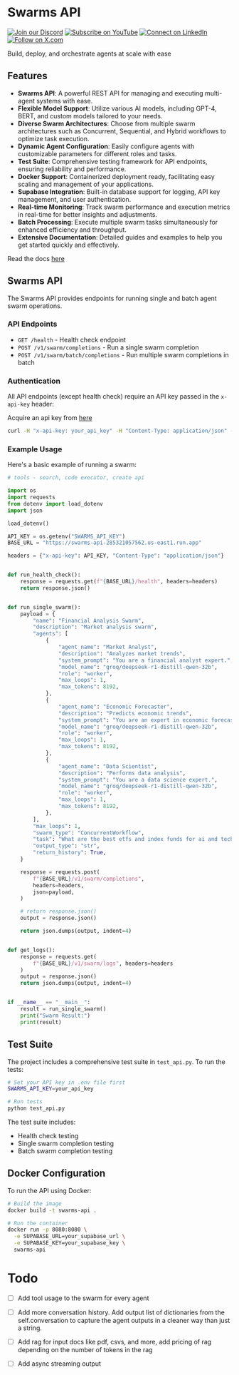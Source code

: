 # Swarms API 

[![Join our Discord](https://img.shields.io/badge/Discord-Join%20our%20server-5865F2?style=for-the-badge&logo=discord&logoColor=white)](https://discord.gg/agora-999382051935506503) [![Subscribe on YouTube](https://img.shields.io/badge/YouTube-Subscribe-red?style=for-the-badge&logo=youtube&logoColor=white)](https://www.youtube.com/@kyegomez3242) [![Connect on LinkedIn](https://img.shields.io/badge/LinkedIn-Connect-blue?style=for-the-badge&logo=linkedin&logoColor=white)](https://www.linkedin.com/in/kye-g-38759a207/) [![Follow on X.com](https://img.shields.io/badge/X.com-Follow-1DA1F2?style=for-the-badge&logo=x&logoColor=white)](https://x.com/kyegomezb)

Build, deploy, and orchestrate agents at scale with ease

## Features

- **Swarms API**: A powerful REST API for managing and executing multi-agent systems with ease.
- **Flexible Model Support**: Utilize various AI models, including GPT-4, BERT, and custom models tailored to your needs.
- **Diverse Swarm Architectures**: Choose from multiple swarm architectures such as Concurrent, Sequential, and Hybrid workflows to optimize task execution.
- **Dynamic Agent Configuration**: Easily configure agents with customizable parameters for different roles and tasks.
- **Test Suite**: Comprehensive testing framework for API endpoints, ensuring reliability and performance.
- **Docker Support**: Containerized deployment ready, facilitating easy scaling and management of your applications.
- **Supabase Integration**: Built-in database support for logging, API key management, and user authentication.
- **Real-time Monitoring**: Track swarm performance and execution metrics in real-time for better insights and adjustments.
- **Batch Processing**: Execute multiple swarm tasks simultaneously for enhanced efficiency and throughput.
- **Extensive Documentation**: Detailed guides and examples to help you get started quickly and effectively.

Read the docs [here](https://docs.swarms.world/en/latest/swarms_cloud/swarms_api/)


## Swarms API

The Swarms API provides endpoints for running single and batch agent swarm operations.

### API Endpoints

- `GET /health` - Health check endpoint
- `POST /v1/swarm/completions` - Run a single swarm completion
- `POST /v1/swarm/batch/completions` - Run multiple swarm completions in batch

### Authentication

All API endpoints (except health check) require an API key passed in the `x-api-key` header:

Acquire an api key from [here](https://swarms.world/platform/api-keys)

```bash
curl -H "x-api-key: your_api_key" -H "Content-Type: application/json" -X POST https://api.swarms.world/v1/swarm/completions
```


### Example Usage

Here's a basic example of running a swarm:

```python
# tools - search, code executor, create api

import os
import requests
from dotenv import load_dotenv
import json

load_dotenv()

API_KEY = os.getenv("SWARMS_API_KEY")
BASE_URL = "https://swarms-api-285321057562.us-east1.run.app"

headers = {"x-api-key": API_KEY, "Content-Type": "application/json"}


def run_health_check():
    response = requests.get(f"{BASE_URL}/health", headers=headers)
    return response.json()


def run_single_swarm():
    payload = {
        "name": "Financial Analysis Swarm",
        "description": "Market analysis swarm",
        "agents": [
            {
                "agent_name": "Market Analyst",
                "description": "Analyzes market trends",
                "system_prompt": "You are a financial analyst expert.",
                "model_name": "groq/deepseek-r1-distill-qwen-32b",
                "role": "worker",
                "max_loops": 1,
                "max_tokens": 8192,
            },
            {
                "agent_name": "Economic Forecaster",
                "description": "Predicts economic trends",
                "system_prompt": "You are an expert in economic forecasting.",
                "model_name": "groq/deepseek-r1-distill-qwen-32b",
                "role": "worker",
                "max_loops": 1,
                "max_tokens": 8192,
            },
            {
                "agent_name": "Data Scientist",
                "description": "Performs data analysis",
                "system_prompt": "You are a data science expert.",
                "model_name": "groq/deepseek-r1-distill-qwen-32b",
                "role": "worker",
                "max_loops": 1,
                "max_tokens": 8192,
            },
        ],
        "max_loops": 1,
        "swarm_type": "ConcurrentWorkflow",
        "task": "What are the best etfs and index funds for ai and tech?",
        "output_type": "str",
        "return_history": True,
    }

    response = requests.post(
        f"{BASE_URL}/v1/swarm/completions",
        headers=headers,
        json=payload,
    )

    # return response.json()
    output = response.json()

    return json.dumps(output, indent=4)


def get_logs():
    response = requests.get(
        f"{BASE_URL}/v1/swarm/logs", headers=headers
    )
    output = response.json()
    return json.dumps(output, indent=4)


if __name__ == "__main__":
    result = run_single_swarm()
    print("Swarm Result:")
    print(result)
```

## Test Suite

The project includes a comprehensive test suite in `test_api.py`. To run the tests:

```bash
# Set your API key in .env file first
SWARMS_API_KEY=your_api_key

# Run tests
python test_api.py
```

The test suite includes:
- Health check testing
- Single swarm completion testing
- Batch swarm completion testing

## Docker Configuration

To run the API using Docker:

```bash
# Build the image
docker build -t swarms-api .

# Run the container
docker run -p 8080:8080 \
  -e SUPABASE_URL=your_supabase_url \
  -e SUPABASE_KEY=your_supabase_key \
  swarms-api
```


# Todo

- [ ] Add tool usage to the swarm for every agent
- [ ] Add more conversation history. Add output list of dictionaries from the self.conversation to capture the agent outputs in a cleaner way than just a string.
- [ ] Add rag for input docs like pdf, csvs, and more, add pricing of rag depending on the number of tokens in the rag
- [ ] Add async streaming output 


